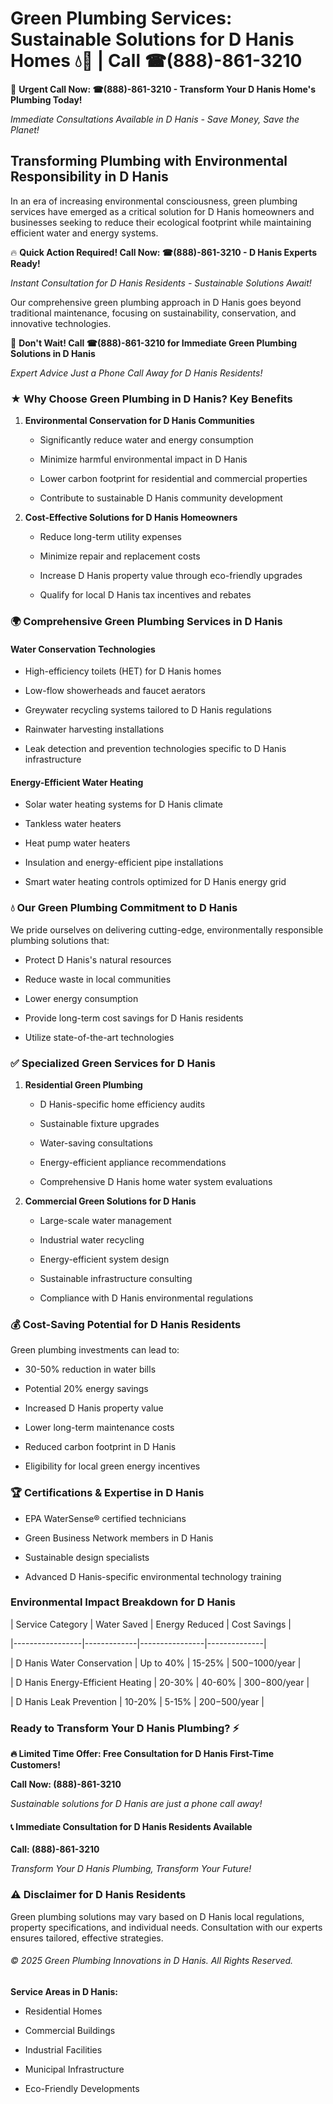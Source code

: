 # Green Plumbing Services: Sustainable Solutions for D Hanis Homes 💧🌿 | Call ☎(888)-861-3210

🚨 **Urgent Call Now: ☎(888)-861-3210 - Transform Your D Hanis Home's Plumbing Today!**
*Immediate Consultations Available in D Hanis - Save Money, Save the Planet!*

## Transforming Plumbing with Environmental Responsibility in D Hanis

In an era of increasing environmental consciousness, green plumbing services have emerged as a critical solution for D Hanis homeowners and businesses seeking to reduce their ecological footprint while maintaining efficient water and energy systems. 

🔥 **Quick Action Required! Call Now: ☎(888)-861-3210 - D Hanis Experts Ready!**
*Instant Consultation for D Hanis Residents - Sustainable Solutions Await!*

Our comprehensive green plumbing approach in D Hanis goes beyond traditional maintenance, focusing on sustainability, conservation, and innovative technologies.

🚨 **Don't Wait! Call ☎(888)-861-3210 for Immediate Green Plumbing Solutions in D Hanis**
*Expert Advice Just a Phone Call Away for D Hanis Residents!*

### ★ Why Choose Green Plumbing in D Hanis? Key Benefits

1. **Environmental Conservation for D Hanis Communities** 
   - Significantly reduce water and energy consumption
   - Minimize harmful environmental impact in D Hanis
   - Lower carbon footprint for residential and commercial properties
   - Contribute to sustainable D Hanis community development

2. **Cost-Effective Solutions for D Hanis Homeowners** 
   - Reduce long-term utility expenses
   - Minimize repair and replacement costs
   - Increase D Hanis property value through eco-friendly upgrades
   - Qualify for local D Hanis tax incentives and rebates

### 🌍 Comprehensive Green Plumbing Services in D Hanis

#### Water Conservation Technologies
- High-efficiency toilets (HET) for D Hanis homes
- Low-flow showerheads and faucet aerators
- Greywater recycling systems tailored to D Hanis regulations
- Rainwater harvesting installations
- Leak detection and prevention technologies specific to D Hanis infrastructure

#### Energy-Efficient Water Heating
- Solar water heating systems for D Hanis climate
- Tankless water heaters
- Heat pump water heaters
- Insulation and energy-efficient pipe installations
- Smart water heating controls optimized for D Hanis energy grid

### 💧 Our Green Plumbing Commitment to D Hanis

We pride ourselves on delivering cutting-edge, environmentally responsible plumbing solutions that:
- Protect D Hanis's natural resources
- Reduce waste in local communities
- Lower energy consumption
- Provide long-term cost savings for D Hanis residents
- Utilize state-of-the-art technologies

### ✅ Specialized Green Services for D Hanis

1. **Residential Green Plumbing**
   - D Hanis-specific home efficiency audits
   - Sustainable fixture upgrades
   - Water-saving consultations
   - Energy-efficient appliance recommendations
   - Comprehensive D Hanis home water system evaluations

2. **Commercial Green Solutions for D Hanis**
   - Large-scale water management
   - Industrial water recycling
   - Energy-efficient system design
   - Sustainable infrastructure consulting
   - Compliance with D Hanis environmental regulations

### 💰 Cost-Saving Potential for D Hanis Residents

Green plumbing investments can lead to:
- 30-50% reduction in water bills
- Potential 20% energy savings
- Increased D Hanis property value
- Lower long-term maintenance costs
- Reduced carbon footprint in D Hanis
- Eligibility for local green energy incentives

### 🏆 Certifications & Expertise in D Hanis

- EPA WaterSense® certified technicians
- Green Business Network members in D Hanis
- Sustainable design specialists
- Advanced D Hanis-specific environmental technology training

### Environmental Impact Breakdown for D Hanis

| Service Category | Water Saved | Energy Reduced | Cost Savings |
|-----------------|-------------|----------------|--------------|
| D Hanis Water Conservation | Up to 40% | 15-25% | $500-$1000/year |
| D Hanis Energy-Efficient Heating | 20-30% | 40-60% | $300-$800/year |
| D Hanis Leak Prevention | 10-20% | 5-15% | $200-$500/year |

### Ready to Transform Your D Hanis Plumbing? ⚡

**🔥 Limited Time Offer: Free Consultation for D Hanis First-Time Customers!**

**Call Now: (888)-861-3210**
*Sustainable solutions for D Hanis are just a phone call away!*

#### 📞 Immediate Consultation for D Hanis Residents Available

**Call: (888)-861-3210**
*Transform Your D Hanis Plumbing, Transform Your Future!*

### ⚠️ Disclaimer for D Hanis Residents

Green plumbing solutions may vary based on D Hanis local regulations, property specifications, and individual needs. Consultation with our experts ensures tailored, effective strategies.

###### © 2025 Green Plumbing Innovations in D Hanis. All Rights Reserved.

**Service Areas in D Hanis:** 
- Residential Homes
- Commercial Buildings
- Industrial Facilities
- Municipal Infrastructure
- Eco-Friendly Developments